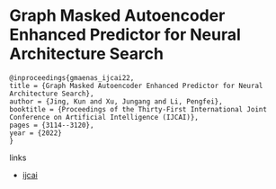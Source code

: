 # Graph Masked Autoencoder Enhanced Predictor for Neural Architecture Search

```
@inproceedings{gmaenas_ijcai22,
title = {Graph Masked Autoencoder Enhanced Predictor for Neural Architecture Search},
author = {Jing, Kun and Xu, Jungang and Li, Pengfei},
booktitle = {Proceedings of the Thirty-First International Joint Conference on Artificial Intelligence (IJCAI)},
pages = {3114--3120},
year = {2022}
}
```

links
- [ijcai](https://www.ijcai.org/Proceedings/2022/432)
